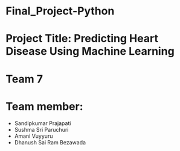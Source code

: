 # Final_Project-Python
# Project Title: Predicting Heart Disease Using Machine Learning
# Team 7
# Team member:
- Sandipkumar Prajapati
- Sushma Sri Paruchuri
- Amani Vuyyuru
- Dhanush Sai Ram Bezawada
